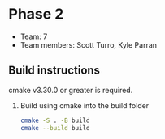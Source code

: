 

# Phase 2
- Team: 7
- Team members: Scott Turro, Kyle Parran


## Build instructions
cmake v3.30.0  or greater is required.

1. Build using cmake into the build folder
   ```bash
   cmake -S . -B build
   cmake --build build
   ```


